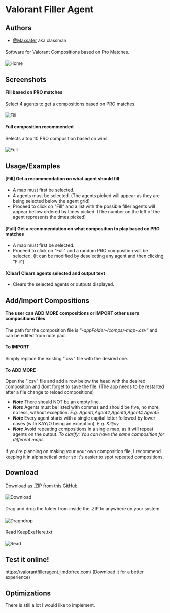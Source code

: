 
# Valorant Filler Agent
## Authors
- [@Maxsafer](https://www.github.com/Maxsafer) aka classman
####
Software for Valorant Compositions based on Pro Matches.
####
![Home](https://drive.google.com/uc?export=view&id=1RFcM5UE1G91RD5yq3LszxtoetzgH2tVQ)

## Screenshots

#### Fill based on PRO matches
Select 4 agents to get a compositions based on PRO matches.
#### 
![Fill](https://drive.google.com/uc?export=view&id=1rSWU__7_cYkMAym5M9YMoVhF2TLAQJsm)

#### Full composition recommended
Selects a top 10 PRO composition based on wins.
#### 
![Full](https://drive.google.com/uc?export=view&id=1RRGSX6IrvL0ZSI_g_Z7WF-tFIwPVdwxE)
## Usage/Examples
#### [Fill] Get a recommendation on what agent should fill
* A map must first be selected.
* 4 agents must be selected. (The agents picked will appear as they are being selected below the agent grid)
* Proceed to click on "Fill" and a list with the possible filler agents will appear bellow ordered by times picked. (The number on the left of the agent represents the times picked)
#### [Full] Get a recommendation on what composition to play based on PRO matches
* A map must first be selected.
* Proceed to click on "Full" and a random PRO composition will be selected. (It can be modified by deselecting any agent and then clicking "Fill")
#### [Clear] Clears agents selected and output text
* Clears the selected agents or outputs displayed.
## Add/Import Compositions

#### The user can ADD MORE compositions or IMPORT other users compositions files
The path for the composition file is *"-appFolder-/comps/-map-.csv"* and can be edited from note pad.

#### To IMPORT
Simply replace the existing ".csv" file with the desired one.

#### To ADD MORE
Open the ".csv" file and add a row below the head with the desired composition and dont forget to save the file. (The app needs to be restarted after a file change to reload compositions)
* ***Note*** There should NOT be an empty line.
* ***Note*** Agents must be listed with commas and should be five, no more, no less, without exception. *E.g. Agent1,Agent2,Agent3,Agent4,Agent5*
* ***Note*** Every agent starts with a single capital letter followed by lower cases (with KAY/O being an exception). *E.g. Killjoy*
* ***Note*** Avoid repeating compositions in a single map, as it will repeat agents on the output. *To clarify: You can have the same composition for different maps.*

####
If you're planning on making your your own composition file, I recommend keeping it in alphabetical order so it's easier to spot repeated compositions.

## Download
####
Download as .ZIP from this GitHub.
#### 
![Download](https://drive.google.com/uc?export=view&id=1nnKBHeV-LQqsp8t1qFmaA21Vo9RaUL9H)

####
Drag and drop the folder from inside the .ZIP to anywhere on your system.
#### 
![Dragndrop](https://drive.google.com/uc?export=view&id=15pCq5iN1SBkkwHcI01WHiA9d75uy82dh)

####
Read KeepExeHere.txt
#### 
![Read](https://drive.google.com/uc?export=view&id=1X3oiUuACSAzfjMoHpachajZbebXLQdmc)

## Test it online!
https://valorantfilleragent.jimdofree.com/
(Download it for a better experience)

## Optimizations
There is still a lot I would like to implement.
